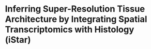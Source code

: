 # Inferring Super-Resolution Tissue Architecture by Integrating Spatial Transcriptomics with Histology (iStar)
